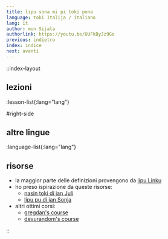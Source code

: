 ```yaml
---
title: lipu sona mi pi toki pona
language: toki Italija / italiano
lang: it
author: mun Sijala
authorlink: https://youtu.be/UUFkByJz9Go
previous: indietro
index: indice
next: avanti
---
```


::index-layout

## lezioni
:lesson-list{:lang="lang"}

#right-side

## altre lingue
:language-list{:lang="lang"}

## risorse

- la maggior parte delle definizioni provengono da [lipu Linku](https://linku.la/)
- ho preso ispirazione da queste risorse:
  - [nasin toki di jan Juli](https://github.com/kilipan/nasin-toki)
  - [lipu pu di jan Sonja](https://tokipona.org/)
- altri ottimi corsi:
  - [gregdan's course](https://mun.la/toki-pona/) 
  - [devurandom's course](https://lipu-sona.pona.la/)

::